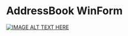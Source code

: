 # AddressBook WinForm
[![IMAGE ALT TEXT HERE](https://i9.ytimg.com/vi/lBDQfRKLIdU/mq2.jpg?sqp=CLyp_JQG&rs=AOn4CLDsfQnbAyLDYGAjo0mExzhQwQ8-dw)](https://youtu.be/lBDQfRKLIdU)

